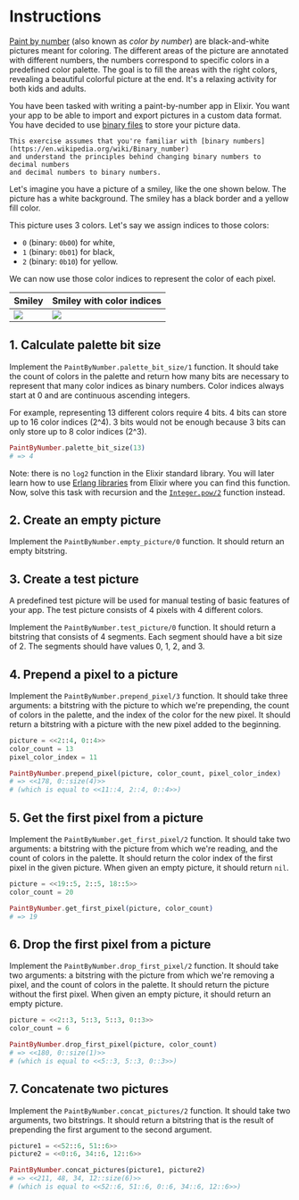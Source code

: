 # Instructions

[Paint by number][paint-by-number] (also known as _color by number_)
are black-and-white pictures meant for coloring.
The different areas of the picture are annotated with different numbers,
the numbers correspond to specific colors in a predefined color palette.
The goal is to fill the areas with the right colors,
revealing a beautiful colorful picture at the end.
It's a relaxing activity for both kids and adults.

You have been tasked with writing a paint-by-number app in Elixir.
You want your app to be able to import and export pictures in a custom data format.
You have decided to use [binary files][binary-file] to store your picture data.

~~~~exercism/note
This exercise assumes that you're familiar with [binary numbers](https://en.wikipedia.org/wiki/Binary_number)
and understand the principles behind changing binary numbers to decimal numbers
and decimal numbers to binary numbers.
~~~~

Let's imagine you have a picture of a smiley, like the one shown below.
The picture has a white background. The smiley has a black border and a yellow fill color.

This picture uses 3 colors.
Let's say we assign indices to those colors:
- `0` (binary: `0b00`) for white,
- `1` (binary: `0b01`) for black,
- `2` (binary: `0b10`) for yellow.

We can now use those color indices to represent the color of each pixel.

| Smiley                                                                                                | Smiley with color indices                                                                                     |
|-------------------------------------------------------------------------------------------------------|---------------------------------------------------------------------------------------------------------------|
| ![](https://assets.exercism.org/images/exercises/paint-by-number/smiley.png) | ![](https://assets.exercism.org/images/exercises/paint-by-number/smiley-numbers.png) |

## 1. Calculate palette bit size

Implement the `PaintByNumber.palette_bit_size/1` function. It should take the count of colors in the palette and return how many bits are necessary to represent that many color indices as binary numbers. Color indices always start at 0 and are continuous ascending integers.

For example, representing 13 different colors require 4 bits. 4 bits can store up to 16 color indices (2^4). 3 bits would not be enough because 3 bits can only store up to 8 color indices (2^3).

```elixir
PaintByNumber.palette_bit_size(13)
# => 4
```

Note: there is no `log2` function in the Elixir standard library. You will later learn how to use [Erlang libraries][erlang-libraries] from Elixir where you can find this function. Now, solve this task with recursion and the [`Integer.pow/2`][integer-pow] function instead.

## 2. Create an empty picture

Implement the `PaintByNumber.empty_picture/0` function. It should return an empty bitstring.

## 3. Create a test picture

A predefined test picture will be used for manual testing of basic features of your app.
The test picture consists of 4 pixels with 4 different colors.

Implement the `PaintByNumber.test_picture/0` function. It should return a bitstring that consists of 4 segments.
Each segment should have a bit size of 2. The segments should have values 0, 1, 2, and 3.

## 4. Prepend a pixel to a picture

Implement the `PaintByNumber.prepend_pixel/3` function. It should take three arguments: a bitstring with the picture to which we're prepending, the count of colors in the palette, and the index of the color for the new pixel. It should return a bitstring with a picture with the new pixel added to the beginning.

```elixir
picture = <<2::4, 0::4>>
color_count = 13
pixel_color_index = 11

PaintByNumber.prepend_pixel(picture, color_count, pixel_color_index)
# => <<178, 0::size(4)>>
# (which is equal to <<11::4, 2::4, 0::4>>)
```

## 5. Get the first pixel from a picture

Implement the `PaintByNumber.get_first_pixel/2` function. It should take two arguments: a bitstring with the picture from which we're reading, and the count of colors in the palette. It should return the color index of the first pixel in the given picture. When given an empty picture, it should return `nil`.

```elixir
picture = <<19::5, 2::5, 18::5>>
color_count = 20

PaintByNumber.get_first_pixel(picture, color_count)
# => 19
```

## 6. Drop the first pixel from a picture

Implement the `PaintByNumber.drop_first_pixel/2` function. It should take two arguments: a bitstring with the picture from which we're removing a pixel, and the count of colors in the palette. It should return the picture without the first pixel. When given an empty picture, it should return an empty picture.

```elixir
picture = <<2::3, 5::3, 5::3, 0::3>>
color_count = 6

PaintByNumber.drop_first_pixel(picture, color_count)
# => <<180, 0::size(1)>>
# (which is equal to <<5::3, 5::3, 0::3>>)
```

## 7. Concatenate two pictures

Implement the `PaintByNumber.concat_pictures/2` function. It should take two arguments, two bitstrings. It should return a bitstring that is the result of prepending the first argument to the second argument.

```elixir
picture1 = <<52::6, 51::6>>
picture2 = <<0::6, 34::6, 12::6>>

PaintByNumber.concat_pictures(picture1, picture2)
# => <<211, 48, 34, 12::size(6)>>
# (which is equal to <<52::6, 51::6, 0::6, 34::6, 12::6>>)
```

[paint-by-number]: https://en.wikipedia.org/wiki/Paint_by_number
[binary-file]: https://en.wikipedia.org/wiki/Binary_file
[erlang-libraries]: https://exercism.org/tracks/elixir/concepts/erlang-libraries
[integer-pow]: https://hexdocs.pm/elixir/Integer.html#pow/2
